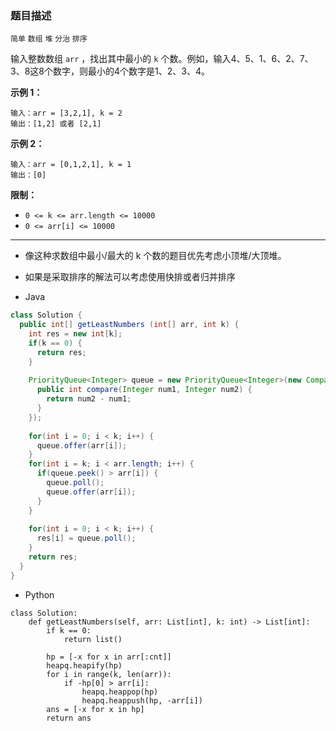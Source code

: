 ### 题目描述

`简单` `数组` `堆` `分治` `排序`

输入整数数组 `arr` ，找出其中最小的 `k` 个数。例如，输入4、5、1、6、2、7、3、8这8个数字，则最小的4个数字是1、2、3、4。

**示例 1：**

```
输入：arr = [3,2,1], k = 2
输出：[1,2] 或者 [2,1]
```

**示例 2：**

```
输入：arr = [0,1,2,1], k = 1
输出：[0]
```

 

**限制：**

- `0 <= k <= arr.length <= 10000`
- `0 <= arr[i] <= 10000`

---

- 像这种求数组中最小/最大的 k 个数的题目优先考虑小顶堆/大顶堆。
- 如果是采取排序的解法可以考虑使用快排或者归并排序



- Java

```java
class Solution {
  public int[] getLeastNumbers (int[] arr, int k) {
    int res = new int[k];
    if(k == 0) {
      return res;
    }
    
    PriorityQueue<Integer> queue = new PriorityQueue<Integer>(new Comparator<Integer>() {
      public int compare(Integer num1, Integer num2) {
        return num2 - num1;
      }
    });
    
    for(int i = 0; i < k; i++) {
      queue.offer(arr[i]);
    }
    for(int i = k; i < arr.length; i++) {
      if(queue.peek() > arr[i]) {
        queue.poll();
        queue.offer(arr[i]);
      }
    }
    
    for(int i = 0; i < k; i++) {
      res[i] = queue.poll();
    }
    return res;
  }
}
```

- Python

```python3
class Solution:
    def getLeastNumbers(self, arr: List[int], k: int) -> List[int]:
        if k == 0:
            return list()

        hp = [-x for x in arr[:cnt]]
        heapq.heapify(hp)
        for i in range(k, len(arr)):
            if -hp[0] > arr[i]:
                heapq.heappop(hp)
                heapq.heappush(hp, -arr[i])
        ans = [-x for x in hp]
        return ans
```

